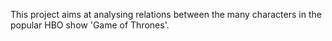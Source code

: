 This project aims at analysing relations between the many characters in the popular HBO show 'Game of Thrones'.